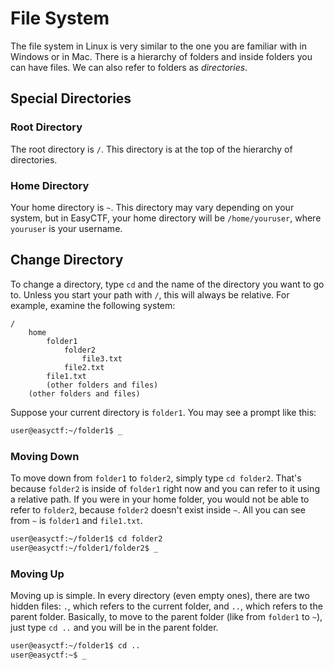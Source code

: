 # File System

The file system in Linux is very similar to the one you are familiar with in Windows or in Mac. There is a hierarchy of folders and inside folders you can have files. We can also refer to folders as *directories*.

## Special Directories

### Root Directory

The root directory is `/`. This directory is at the top of the hierarchy of directories.

### Home Directory

Your home directory is `~`. This directory may vary depending on your system, but in EasyCTF, your home directory will be `/home/youruser`, where `youruser` is your username.

## Change Directory

To change a directory, type `cd` and the name of the directory you want to go to. Unless you start your path with `/`, this will always be relative. For example, examine the following system:

    /
        home
            folder1
                folder2
                    file3.txt
                file2.txt
            file1.txt
            (other folders and files)
        (other folders and files)
        
Suppose your current directory is `folder1`. You may see a prompt like this:

```bash
user@easyctf:~/folder1$ _
```
    
### Moving Down

To move down from `folder1` to `folder2`, simply type `cd folder2`. That's because `folder2` is inside of `folder1` right now and you can refer to it using a relative path. If you were in your home folder, you would not be able to refer to `folder2`, because `folder2` doesn't exist inside `~`. All you can see from `~` is `folder1` and `file1.txt`.

```bash
user@easyctf:~/folder1$ cd folder2
user@easyctf:~/folder1/folder2$ _
```

### Moving Up

Moving up is simple. In every directory (even empty ones), there are two hidden files: `.`, which refers to the current folder, and `..`, which refers to the parent folder. Basically, to move to the parent folder (like from `folder1` to `~`), just type `cd ..` and you will be in the parent folder.

```bash
user@easyctf:~/folder1$ cd ..
user@easyctf:~$ _
```





